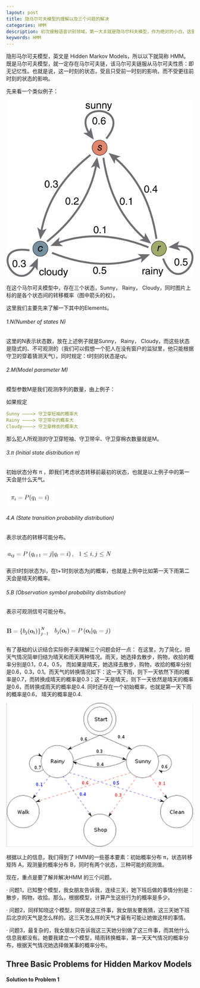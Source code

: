 ```yaml
---
layout: post
title: 隐马尔可夫模型的理解以及三个问题的解决
categories: HMM
description: 初次接触语音识别领域，第一大关就是隐马尔科夫模型，作为绝对的小白，这里记录了一些学习体会。
keywords: HMM
---
```


隐形马尔可夫模型，英文是 Hidden Markov Models，所以以下就简称 HMM。
既是马尔可夫模型，就一定存在马尔可夫链，该马尔可夫链服从马尔可夫性质：即无记忆性。也就是说，这一时刻的状态，受且只受前一时刻的影响，而不受更往前时刻的状态的影响。

先来看一个类似例子：

![HMMeg](/images/blog/HMMeg.png)

在这个马尔可夫模型中，存在三个状态，Sunny， Rainy， Cloudy，同时图片上标的是各个状态间的转移概率（图中箭头的权）。

这里我们主要先来了解一下其中的Elements。

###### 1.N(Number of states N)
这里的N表示状态数，放在上述例子就是Sunny， Rainy， Cloudy，而这些状态是隐式的、不可观测的（我们可以假想一个犯人在没有窗户的监狱里，他只能根据守卫的穿着猜测天气）。同时规定：t时刻的状态是qt。

###### 2.M(Model parameter M)
模型参数M是我们观测序列的数量，由上例子：

如果规定

```yaml
Sunny ————> 守卫穿短袖的概率大
Rainy ————> 守卫带伞的概率大
Cloudy————> 守卫穿棉衣的概率大
```
那么犯人所观测的守卫穿短袖、守卫带伞、守卫穿棉衣数量就是M。

###### 3.π (Initial state distribution π)
初始状态分布 π ，即我们考虑状态转移前最初的状态，也就是以上例子中的第一天会是什么天气。

![pai](/images/blog/pai.png)


###### 4.A (State transition probability distribution)
表示状态的转移可能分布。

![A](/images/blog/A.png)

表示t时刻状态为i，在t+1时刻状态为j的概率，也就是上例中比如第一天下雨第二天会是晴天的概率。

###### 5.B (Observation symbol probability distribution)
表示可观测信号可能分布。

![B](/images/blog/B.png)![bj](/images/blog/bj.png)


有了基础的认识结合实际例子来理解三个问题会好一点：
在这里，为了简化，把天气情况简单归结为晴天和雨天两种情况。雨天，她选择去散步，购物，收拾的概率分别是0.1，0.4，0.5， 而如果是晴天，她选择去散步，购物，收拾的概率分别是0.6，0.3，0.1。而天气的转换情况如下：这一天下雨，则下一天依然下雨的概率是0.7，而转换成晴天的概率是0.3；这一天是晴天，则下一天依然是晴天的概率是0.6，而转换成雨天的概率是0.4. 同时还存在一个初始概率，也就是第一天下雨的概率是0.6， 晴天的概率是0.4.

![HMMegeg](/images/blog/HMMegeg.png)


根据以上的信息，我们得到了 HMM的一些基本要素：初始概率分布 π，状态转移矩阵 A，观测量的概率分布 B，同时有两个状态，三种可能的观测值。

现在，重点是要了解并解决HMM 的三个问题。

· 问题1，已知整个模型，我女朋友告诉我，连续三天，她下班后做的事情分别是：散步，购物，收拾。那么，根据模型，计算产生这些行为的概率是多少。

· 问题2，同样知晓这个模型，同样是这三件事，我女朋友要我猜，这三天她下班后北京的天气是怎么样的。这三天怎么样的天气才最有可能让她做这样的事情。

· 问题3，最复杂的，我女朋友只告诉我这三天她分别做了这三件事，而其他什么信息我都没有。她要我建立一个模型，晴雨转换概率，第一天天气情况的概率分布，根据天气情况她选择做某事的概率分布。

## Three Basic Problems for Hidden Markov Models
#### Solution to Problem 1

